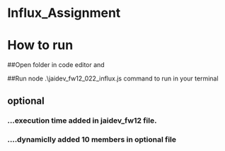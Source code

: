 # Influx_Assignment

# How to run

##Open folder in code editor and

##Run  node .\jaidev_fw12_022_influx.js command to run in your terminal


## optional

### ...execution time added in jaidev_fw12 file.

### ....dynamiclly added 10 members in optional file
